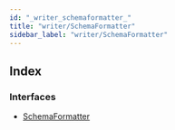 ```yaml
---
id: "_writer_schemaformatter_"
title: "writer/SchemaFormatter"
sidebar_label: "writer/SchemaFormatter"
---
```


## Index

### Interfaces

* [SchemaFormatter](../interfaces/_writer_schemaformatter_.schemaformatter.md)
